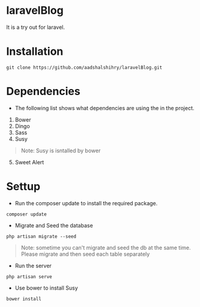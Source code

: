 # laravelBlog
It is a try out for laravel.

# Installation

```
git clone https://github.com/aadshalshihry/laravelBlog.git

```

# Dependencies
* The following list shows what dependencies are using the in the project.
1. Bower
2. Dingo
3. Sass
4. Susy
> Note: Susy is isntalled by bower
5. Sweet Alert

# Settup

* Run the composer update to install the required package.
```
composer update
```
* Migrate and Seed the database
```
php artisan migrate --seed
```
> Note: sometime you can't migrate and seed the db at the same time.
> Please migrate and then seed each table separately

* Run the server
```
php artisan serve
```
* Use bower to install Susy
```
bower install
```

